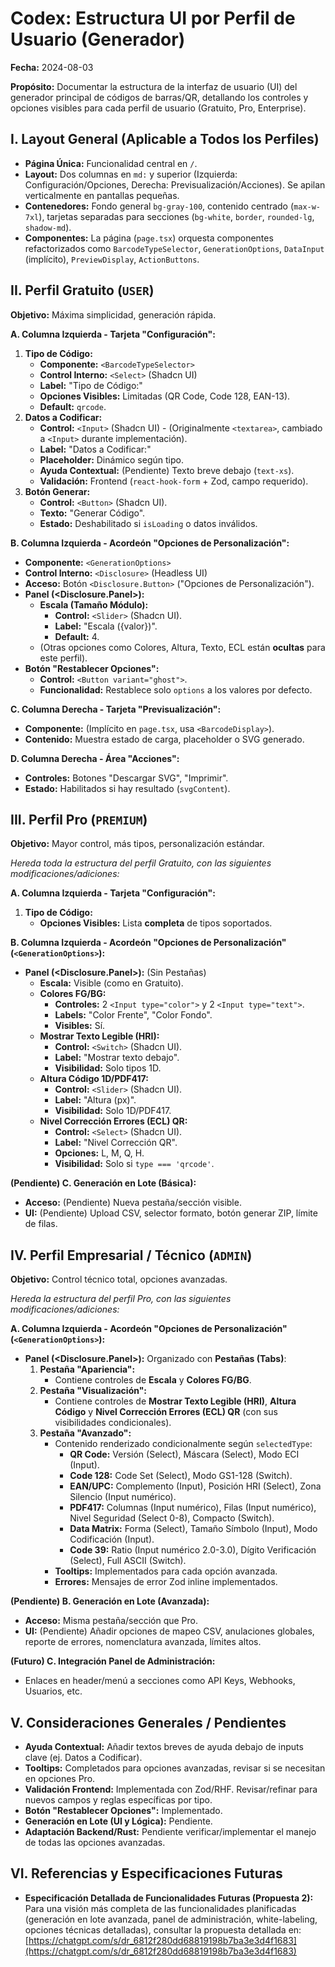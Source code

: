 # Codex: Estructura UI por Perfil de Usuario (Generador)

**Fecha:** 2024-08-03

**Propósito:** Documentar la estructura de la interfaz de usuario (UI) del generador principal de códigos de barras/QR, detallando los controles y opciones visibles para cada perfil de usuario (Gratuito, Pro, Enterprise).

## I. Layout General (Aplicable a Todos los Perfiles)

- **Página Única:** Funcionalidad central en `/`.
- **Layout:** Dos columnas en `md:` y superior (Izquierda: Configuración/Opciones, Derecha: Previsualización/Acciones). Se apilan verticalmente en pantallas pequeñas.
- **Contenedores:** Fondo general `bg-gray-100`, contenido centrado (`max-w-7xl`), tarjetas separadas para secciones (`bg-white`, `border`, `rounded-lg`, `shadow-md`).
- **Componentes:** La página (`page.tsx`) orquesta componentes refactorizados como `BarcodeTypeSelector`, `GenerationOptions`, `DataInput` (implícito), `PreviewDisplay`, `ActionButtons`.

## II. Perfil Gratuito (`USER`)

**Objetivo:** Máxima simplicidad, generación rápida.

**A. Columna Izquierda - Tarjeta "Configuración":**

1.  **Tipo de Código:**
    *   **Componente:** `<BarcodeTypeSelector>`
    *   **Control Interno:** `<Select>` (Shadcn UI)
    *   **Label:** "Tipo de Código:"
    *   **Opciones Visibles:** Limitadas (QR Code, Code 128, EAN-13).
    *   **Default:** `qrcode`.
2.  **Datos a Codificar:**
    *   **Control:** `<Input>` (Shadcn UI) - (Originalmente `<textarea>`, cambiado a `<Input>` durante implementación).
    *   **Label:** "Datos a Codificar:"
    *   **Placeholder:** Dinámico según tipo.
    *   **Ayuda Contextual:** (Pendiente) Texto breve debajo (`text-xs`).
    *   **Validación:** Frontend (`react-hook-form` + Zod, campo requerido).
3.  **Botón Generar:**
    *   **Control:** `<Button>` (Shadcn UI).
    *   **Texto:** "Generar Código".
    *   **Estado:** Deshabilitado si `isLoading` o datos inválidos.

**B. Columna Izquierda - Acordeón "Opciones de Personalización":**

*   **Componente:** `<GenerationOptions>`
*   **Control Interno:** `<Disclosure>` (Headless UI)
*   **Acceso:** Botón `<Disclosure.Button>` ("Opciones de Personalización").
*   **Panel (<Disclosure.Panel>):**
    *   **Escala (Tamaño Módulo):**
        *   **Control:** `<Slider>` (Shadcn UI).
        *   **Label:** "Escala ({valor})".
        *   **Default:** 4.
    *   (Otras opciones como Colores, Altura, Texto, ECL están **ocultas** para este perfil).
*   **Botón "Restablecer Opciones":**
    *   **Control:** `<Button variant="ghost">`.
    *   **Funcionalidad:** Restablece solo `options` a los valores por defecto.

**C. Columna Derecha - Tarjeta "Previsualización":**

*   **Componente:** (Implícito en `page.tsx`, usa `<BarcodeDisplay>`).
*   **Contenido:** Muestra estado de carga, placeholder o SVG generado.

**D. Columna Derecha - Área "Acciones":**

*   **Controles:** Botones "Descargar SVG", "Imprimir".
*   **Estado:** Habilitados si hay resultado (`svgContent`).

## III. Perfil Pro (`PREMIUM`)

**Objetivo:** Mayor control, más tipos, personalización estándar.

*Hereda toda la estructura del perfil Gratuito, con las siguientes modificaciones/adiciones:* 

**A. Columna Izquierda - Tarjeta "Configuración":**

1.  **Tipo de Código:**
    *   **Opciones Visibles:** Lista **completa** de tipos soportados.

**B. Columna Izquierda - Acordeón "Opciones de Personalización" (`<GenerationOptions>`):**

*   **Panel (<Disclosure.Panel>):** (Sin Pestañas)
    *   **Escala:** Visible (como en Gratuito).
    *   **Colores FG/BG:**
        *   **Controles:** 2 `<Input type="color">` y 2 `<Input type="text">`.
        *   **Labels:** "Color Frente", "Color Fondo".
        *   **Visibles:** Sí.
    *   **Mostrar Texto Legible (HRI):**
        *   **Control:** `<Switch>` (Shadcn UI).
        *   **Label:** "Mostrar texto debajo".
        *   **Visibilidad:** Solo tipos 1D.
    *   **Altura Código 1D/PDF417:**
        *   **Control:** `<Slider>` (Shadcn UI).
        *   **Label:** "Altura (px)".
        *   **Visibilidad:** Solo 1D/PDF417.
    *   **Nivel Corrección Errores (ECL) QR:**
        *   **Control:** `<Select>` (Shadcn UI).
        *   **Label:** "Nivel Corrección QR".
        *   **Opciones:** L, M, Q, H.
        *   **Visibilidad:** Solo si `type === 'qrcode'`.

**(Pendiente) C. Generación en Lote (Básica):**

*   **Acceso:** (Pendiente) Nueva pestaña/sección visible.
*   **UI:** (Pendiente) Upload CSV, selector formato, botón generar ZIP, límite de filas.

## IV. Perfil Empresarial / Técnico (`ADMIN`)

**Objetivo:** Control técnico total, opciones avanzadas.

*Hereda la estructura del perfil Pro, con las siguientes modificaciones/adiciones:* 

**A. Columna Izquierda - Acordeón "Opciones de Personalización" (`<GenerationOptions>`):**

*   **Panel (<Disclosure.Panel>):** Organizado con **Pestañas (Tabs)**:
    1.  **Pestaña "Apariencia":**
        *   Contiene controles de **Escala** y **Colores FG/BG**.
    2.  **Pestaña "Visualización":**
        *   Contiene controles de **Mostrar Texto Legible (HRI)**, **Altura Código** y **Nivel Corrección Errores (ECL) QR** (con sus visibilidades condicionales).
    3.  **Pestaña "Avanzado":**
        *   Contenido renderizado condicionalmente según `selectedType`:
            *   **QR Code:** Versión (Select), Máscara (Select), Modo ECI (Input).
            *   **Code 128:** Code Set (Select), Modo GS1-128 (Switch).
            *   **EAN/UPC:** Complemento (Input), Posición HRI (Select), Zona Silencio (Input numérico).
            *   **PDF417:** Columnas (Input numérico), Filas (Input numérico), Nivel Seguridad (Select 0-8), Compacto (Switch).
            *   **Data Matrix:** Forma (Select), Tamaño Símbolo (Input), Modo Codificación (Input).
            *   **Code 39:** Ratio (Input numérico 2.0-3.0), Dígito Verificación (Select), Full ASCII (Switch).
        *   **Tooltips:** Implementados para cada opción avanzada.
        *   **Errores:** Mensajes de error Zod inline implementados.

**(Pendiente) B. Generación en Lote (Avanzada):**

*   **Acceso:** Misma pestaña/sección que Pro.
*   **UI:** (Pendiente) Añadir opciones de mapeo CSV, anulaciones globales, reporte de errores, nomenclatura avanzada, límites altos.

**(Futuro) C. Integración Panel de Administración:**

*   Enlaces en header/menú a secciones como API Keys, Webhooks, Usuarios, etc.

## V. Consideraciones Generales / Pendientes

*   **Ayuda Contextual:** Añadir textos breves de ayuda debajo de inputs clave (ej. Datos a Codificar).
*   **Tooltips:** Completados para opciones avanzadas, revisar si se necesitan en opciones Pro.
*   **Validación Frontend:** Implementada con Zod/RHF. Revisar/refinar para nuevos campos y reglas específicas por tipo.
*   **Botón "Restablecer Opciones":** Implementado.
*   **Generación en Lote (UI y Lógica):** Pendiente.
*   **Adaptación Backend/Rust:** Pendiente verificar/implementar el manejo de todas las opciones avanzadas. 

## VI. Referencias y Especificaciones Futuras

*   **Especificación Detallada de Funcionalidades Futuras (Propuesta 2):** Para una visión más completa de las funcionalidades planificadas (generación en lote avanzada, panel de administración, white-labeling, opciones técnicas detalladas), consultar la propuesta detallada en: [https://chatgpt.com/s/dr_6812f280dd68819198b7ba3e3d4f1683](https://chatgpt.com/s/dr_6812f280dd68819198b7ba3e3d4f1683) 